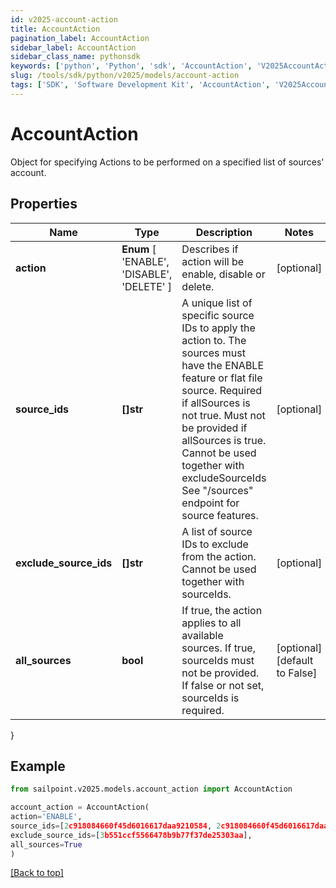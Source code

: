```yaml
---
id: v2025-account-action
title: AccountAction
pagination_label: AccountAction
sidebar_label: AccountAction
sidebar_class_name: pythonsdk
keywords: ['python', 'Python', 'sdk', 'AccountAction', 'V2025AccountAction'] 
slug: /tools/sdk/python/v2025/models/account-action
tags: ['SDK', 'Software Development Kit', 'AccountAction', 'V2025AccountAction']
---
```


# AccountAction

Object for specifying Actions to be performed on a specified list of sources' account.

## Properties

Name | Type | Description | Notes
------------ | ------------- | ------------- | -------------
**action** |  **Enum** [  'ENABLE',    'DISABLE',    'DELETE' ] | Describes if action will be enable, disable or delete. | [optional] 
**source_ids** | **[]str** | A unique list of specific source IDs to apply the action to. The sources must have the ENABLE feature or flat file source. Required if allSources is not true. Must not be provided if allSources is true. Cannot be used together with excludeSourceIds See \"/sources\" endpoint for source features. | [optional] 
**exclude_source_ids** | **[]str** | A list of source IDs to exclude from the action. Cannot be used together with sourceIds. | [optional] 
**all_sources** | **bool** | If true, the action applies to all available sources. If true, sourceIds must not be provided. If false or not set, sourceIds is required. | [optional] [default to False]
}

## Example

```python
from sailpoint.v2025.models.account_action import AccountAction

account_action = AccountAction(
action='ENABLE',
source_ids=[2c918084660f45d6016617daa9210584, 2c918084660f45d6016617daa9210500],
exclude_source_ids=[3b551ccf5566478b9b77f37de25303aa],
all_sources=True
)

```
[[Back to top]](#) 

